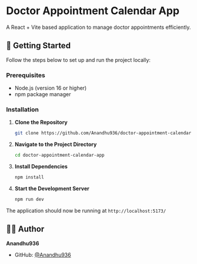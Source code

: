# Doctor Appointment Calendar App

A React + Vite based application to manage doctor appointments efficiently.

## 🚀 Getting Started

Follow the steps below to set up and run the project locally:

### Prerequisites

- Node.js (version 16 or higher)
- npm package manager

### Installation

1. **Clone the Repository**
   ```bash
   git clone https://github.com/Anandhu936/doctor-appointment-calendar-app.git
   ```

2. **Navigate to the Project Directory**
   ```bash
   cd doctor-appointment-calendar-app
   ```

3. **Install Dependencies**
   ```bash
   npm install
   ```

4. **Start the Development Server**
   ```bash
   npm run dev
   ```

The application should now be running at `http://localhost:5173/`

## 👨‍💻 Author

**Anandhu936**
- GitHub: [@Anandhu936](https://github.com/Anandhu936)